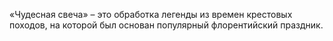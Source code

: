 <!--2017-01-04 13:43:49-->
«Чудесная свеча» – это обработка легенды из времен крестовых походов, на которой был основан популярный флорентийский праздник.